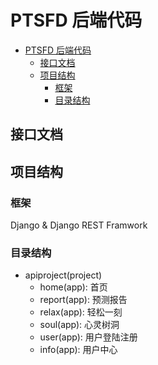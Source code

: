 # PTSFD 后端代码

- [PTSFD 后端代码](#ptsfd-后端代码)
  - [接口文档](#接口文档)
  - [项目结构](#项目结构)
    - [框架](#框架)
    - [目录结构](#目录结构)

## 接口文档

## 项目结构

### 框架

Django & Django REST Framwork

### 目录结构

- apiproject(project)
  - home(app):  首页
  - report(app):  预测报告
  - relax(app):  轻松一刻
  - soul(app):  心灵树洞
  - user(app):  用户登陆注册
  - info(app):  用户中心
